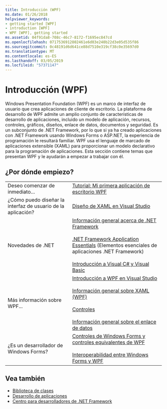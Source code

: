 ```yaml
---
title: Introducción (WPF)
ms.date: 01/26/2018
helpviewer_keywords:
- getting started [WPF]
- introduction [WPF]
- WPF [WPF], getting started
ms.assetid: 04f91da8-708c-46c7-8172-f1695ec847cd
ms.openlocfilehash: 0717536912802461e6d03e240b22d3e05d535f86
ms.sourcegitcommit: 0c48191d6d641ce88d7510e319cf38c0e35697d0
ms.translationtype: MT
ms.contentlocale: es-ES
ms.lasthandoff: 03/05/2019
ms.locfileid: "57371147"
---
```

# <a name="getting-started-wpf"></a>Introducción (WPF)
Windows Presentation Foundation (WPF) es un marco de interfaz de usuario que crea aplicaciones de cliente de escritorio. La plataforma de desarrollo de WPF admite un amplio conjunto de características de desarrollo de aplicaciones, incluido un modelo de aplicación, recursos, controles, gráficos, diseños, enlace de datos, documentos y seguridad. Es un subconjunto de .NET Framework, por lo que si ya ha creado aplicaciones con .NET Framework usando Windows Forms o ASP.NET, la experiencia de programación le resultará familiar. WPF usa el lenguaje de marcado de aplicaciones extensible (XAML) para proporcionar un modelo declarativo para la programación de aplicaciones. Esta sección contiene temas que presentan WPF y le ayudarán a empezar a trabajar con él.  
  
## <a name="where-should-i-start"></a>¿Por dónde empiezo?  
  
|||  
|-|-|  
|Deseo comenzar de inmediato…|[Tutorial: Mi primera aplicación de escritorio WPF](walkthrough-my-first-wpf-desktop-application.md)|  
|¿Cómo puedo diseñar la interfaz de usuario de la aplicación?|[Diseño de XAML en Visual Studio](/visualstudio/designers/designing-xaml-in-visual-studio)|  
|Novedades de .NET|[Información general acerca de .NET Framework](../../get-started/overview.md)<br /><br /> [.NET Framework Application Essentials](../../../standard/application-essentials.md) (Elementos esenciales de aplicaciones .NET Framework)<br /><br /> [Introducción a Visual C# y Visual Basic](/visualstudio/ide/getting-started-with-visual-csharp-and-visual-basic)|  
|Más información sobre WPF...|[Introducción a WPF en Visual Studio](introduction-to-wpf-in-vs.md)<br /><br /> [Información general sobre XAML (WPF)](../advanced/xaml-overview-wpf.md)<br /><br /> [Controles](../controls/index.md)<br /><br /> [Información general sobre el enlace de datos](../data/data-binding-overview.md)|  
|¿Es un desarrollador de Windows Forms?|[Controles de Windows Forms y controles equivalentes de WPF](../advanced/windows-forms-controls-and-equivalent-wpf-controls.md)<br /><br /> [Interoperabilidad entre Windows Forms y WPF](../advanced/wpf-and-windows-forms-interoperation.md)|  
  
## <a name="see-also"></a>Vea también
- [Biblioteca de clases](../class-library-wpf.md)
- [Desarrollo de aplicaciones](../app-development/index.md)
- [Centro para desarrolladores de .NET Framework](https://www.microsoft.com/net)
